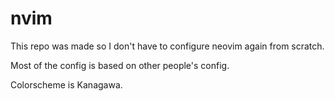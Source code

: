 # nvim

This repo was made so I don't have to configure neovim again from scratch.

Most of the config is based on other people's config.

Colorscheme is Kanagawa.
